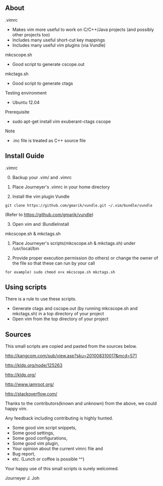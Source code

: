 ## About

.vimrc
- Makes vim more useful to work on C/C++/Java projects (and possibly other projects too)
- Includes many useful short-cut key mappings
- Includes many useful vim plugins (via Vundle)

mkcscope.sh
- Good script to generate cscope.out

mkctags.sh
- Good script to generate ctags

Testing environment
- Ubuntu 12.04

Prerequisite
- sudo apt-get install vim exuberant-ctags cscope

Note
- .inc file is treated as C++ source file


## Install Guide

.vimrc

0. Backup your .vim/ and .vimrc

1. Place Journeyer's .vimrc in your home directory

2. Install the vim plugin Vundle
```
git clone https://github.com/gmarik/vundle.git ~/.vim/bundle/vundle
```
(Refer to https://github.com/gmarik/vundle)

3. Open vim and :BundleInstall

mkcscope.sh & mkctags.sh

1. Place Journeyer's scripts(mkcscope.sh & mkctags.sh) under /usr/local/bin

2. Provide proper execution permission (to others) or change the owner of the file so that these can run by your call
```
for example) sudo chmod o+x mkcscope.sh mkctags.sh
```

## Using scripts

There is a rule to use these scripts.
- Generate ctags and cscope.out (by running mkcscope.sh and mkctags.sh) in a top directory of your project
- Open vim from the top directory of your project



## Sources

This small scripts are copied and pasted from the sources below.

http://kangcom.com/sub/view.asp?sku=201008310017&mcd=571

http://kldp.org/node/125263

http://kldp.org/

http://www.iamroot.org/

http://stackoverflow.com/

Thanks to the contributors(known and unknown) from the above, we could happy vim.

Any feedback including contributing is highly hunted.
- Some good vim script snippets, 
- Some good settings, 
- Some good configurations, 
- Some good vim plugin,
- Your opinion about the current vimrc file and 
- Bug report, 
- etc. (Lunch or coffee is possible ^^)

Your happy use of this small scripts is surely welcomed.



Journeyer J. Joh

